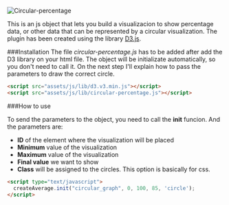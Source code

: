 
![Circular-percentage](http://s1.postimg.org/x59zrod27/Captura_de_pantalla_2015_02_24_a_las_23_06_36.png)

This is an js object that lets you build a visualizacion to show percentage data, or other data that can be represented by a circular visualization. The plugin has been created using the library [D3.js](http://d3js.org/).

###Installation
The file *circular-percentage.js* has to be added after add the D3 library on your html file. The object will be initializate automatically, so you don't need to call it. On the next step I'll explain how to pass the parameters to draw the correct circle.
```html
<script src="assets/js/lib/d3.v3.min.js"></script>
<script src="assets/js/lib/circular-percentage.js"></script>
```

###How to use

To send the parameters to the object, you need to call the **init** funcion. And the parameters are:
- **ID** of the element where the visualization will be placed
- **Minimum** value of the visualization
- **Maximum** value of the visualization
- **Final value** we want to show
- **Class** will be assigned to the circles. This option is basically for css.

```html
<script type="text/javascript">
  createAverage.init("circular_graph", 0, 100, 85, 'circle');
</script>
```

